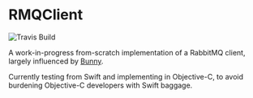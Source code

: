 # RMQClient

![Travis Build](https://travis-ci.org/camelpunch/RMQClient.svg?branch=master)

A work-in-progress from-scratch implementation of a RabbitMQ client, largely
influenced by [Bunny](https://github.com/ruby-amqp/bunny).

Currently testing from Swift and implementing in Objective-C, to avoid
burdening Objective-C developers with Swift baggage.
